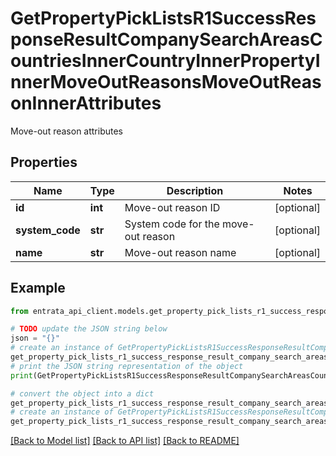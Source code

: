 # GetPropertyPickListsR1SuccessResponseResultCompanySearchAreasCountriesInnerCountryInnerPropertyInnerMoveOutReasonsMoveOutReasonInnerAttributes

Move-out reason attributes

## Properties

Name | Type | Description | Notes
------------ | ------------- | ------------- | -------------
**id** | **int** | Move-out reason ID | [optional] 
**system_code** | **str** | System code for the move-out reason | [optional] 
**name** | **str** | Move-out reason name | [optional] 

## Example

```python
from entrata_api_client.models.get_property_pick_lists_r1_success_response_result_company_search_areas_countries_inner_country_inner_property_inner_move_out_reasons_move_out_reason_inner_attributes import GetPropertyPickListsR1SuccessResponseResultCompanySearchAreasCountriesInnerCountryInnerPropertyInnerMoveOutReasonsMoveOutReasonInnerAttributes

# TODO update the JSON string below
json = "{}"
# create an instance of GetPropertyPickListsR1SuccessResponseResultCompanySearchAreasCountriesInnerCountryInnerPropertyInnerMoveOutReasonsMoveOutReasonInnerAttributes from a JSON string
get_property_pick_lists_r1_success_response_result_company_search_areas_countries_inner_country_inner_property_inner_move_out_reasons_move_out_reason_inner_attributes_instance = GetPropertyPickListsR1SuccessResponseResultCompanySearchAreasCountriesInnerCountryInnerPropertyInnerMoveOutReasonsMoveOutReasonInnerAttributes.from_json(json)
# print the JSON string representation of the object
print(GetPropertyPickListsR1SuccessResponseResultCompanySearchAreasCountriesInnerCountryInnerPropertyInnerMoveOutReasonsMoveOutReasonInnerAttributes.to_json())

# convert the object into a dict
get_property_pick_lists_r1_success_response_result_company_search_areas_countries_inner_country_inner_property_inner_move_out_reasons_move_out_reason_inner_attributes_dict = get_property_pick_lists_r1_success_response_result_company_search_areas_countries_inner_country_inner_property_inner_move_out_reasons_move_out_reason_inner_attributes_instance.to_dict()
# create an instance of GetPropertyPickListsR1SuccessResponseResultCompanySearchAreasCountriesInnerCountryInnerPropertyInnerMoveOutReasonsMoveOutReasonInnerAttributes from a dict
get_property_pick_lists_r1_success_response_result_company_search_areas_countries_inner_country_inner_property_inner_move_out_reasons_move_out_reason_inner_attributes_from_dict = GetPropertyPickListsR1SuccessResponseResultCompanySearchAreasCountriesInnerCountryInnerPropertyInnerMoveOutReasonsMoveOutReasonInnerAttributes.from_dict(get_property_pick_lists_r1_success_response_result_company_search_areas_countries_inner_country_inner_property_inner_move_out_reasons_move_out_reason_inner_attributes_dict)
```
[[Back to Model list]](../README.md#documentation-for-models) [[Back to API list]](../README.md#documentation-for-api-endpoints) [[Back to README]](../README.md)


